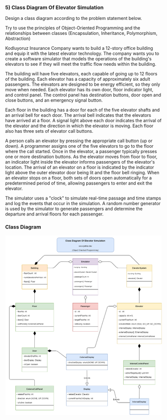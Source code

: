
### 5) Class Diagram Of Elevator Simulation

Design a class diagram according to the problem statement below.

Try to use the principles of Object-Oriented Programming and the relationships between classes (Encapsulation, Inheritance, Polymorphism, Abstraction)

Kodluyoruz Insurance Company wants to build a 12-story office building and equip it with the latest elevator technology.
The company wants you to create a software simulator that models the operations of the building's elevators to see if they will meet the traffic flow needs within the building.

The building will have five elevators, each capable of going up to 12 floors of the building.
Each elevator has a capacity of approximately six adult passengers. The elevators are designed to be energy efficient, so they only move when needed.
Each elevator has its own door, floor indicator light, and control panel.
The control panel has destination buttons, door open and close buttons, and an emergency signal button.

Each floor in the building has a door for each of the five elevator shafts and an arrival bell for each door.
The arrival bell indicates that the elevators have arrived at a floor.
A signal light above each door indicates the arrival of the elevator and the direction in which the elevator is moving.
Each floor also has three sets of elevator call buttons.

A person calls an elevator by pressing the appropriate call button (up or down).
A programmer assigns one of the five elevators to go to the floor where the call started.
Once in the elevator, a passenger typically presses one or more destination buttons.
As the elevator moves from floor to floor, an indicator light inside the elevator informs passengers of the elevator's location.
The arrival of an elevator on a floor is indicated by the indicator light above the outer elevator door being lit and the floor bell ringing.
When an elevator stops on a floor, both sets of doors open automatically for a predetermined period of time, allowing passengers to enter and exit the elevator.

The simulator uses a "clock" to simulate real-time passage and time stamps and log the events that occur in the simulation.
A random number generator is used by the simulator to generate passengers and determine the departure and arrival floors for each passenger.

### Class Diagram

![classDiagram](https://github.com/Rfcnr/PatikaDevOOP/blob/main/ElevatorSimulation/classDiagramOfElevatorSimulation.png)

